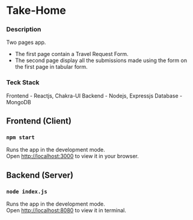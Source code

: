 # Take-Home

### Description

Two pages app.

- The first page contain a Travel Request Form.
- The second page display all the submissions made using the form on the first page in tabular form.

### Teck Stack

Frontend - Reactjs, Chakra-UI
Backend - Nodejs, Expressjs
Database - MongoDB

## Frontend (Client)

### `npm start`

Runs the app in the development mode.\
Open [http://localhost:3000](http://localhost:3000) to view it in your browser.

## Backend (Server)

### `node index.js`

Runs the app in the development mode.\
Open [http://localhost:8080](http://localhost:8080) to view it in terminal.

